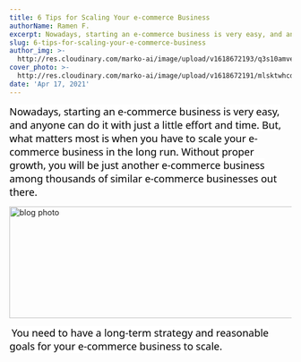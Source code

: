 ```yaml
---
title: 6 Tips for Scaling Your e-commerce Business
authorName: Ramen F.
excerpt: Nowadays, starting an e-commerce business is very easy, and anyone...
slug: 6-tips-for-scaling-your-e-commerce-business
author_img: >-
  http://res.cloudinary.com/marko-ai/image/upload/v1618672193/q3s10amvewfa8umhapdo.png
cover_photo: >-
  http://res.cloudinary.com/marko-ai/image/upload/v1618672191/mlsktwhcdioaxpmwowci.png
date: 'Apr 17, 2021'
---
```

<p><span style="color: rgb(0,0,0);background-color: rgb(255,255,255);font-size: 18px;font-family: Segoe UI", "Source Sans Pro", -apple-system, BlinkMacSystemFont, Roboto, Oxygen, Ubuntu, Cantarell, "Fira Sans", "Droid Sans", "Helvetica Neue", sans-serif;">Nowadays, starting an e-commerce business is very easy, and anyone can do it with just a little effort and time. But, what matters most is when you have to scale your e-commerce business in the long run. Without proper growth, you will be just another e-commerce business among thousands of similar e-commerce businesses out there.</span></p>
<p></p>
<img src="https://www.markopolo.ai/assets/blog/articles/6-tips-for-scaling-your-e-commerce-business/Group%2033.png" alt="blog photo" style="height: 200px;width: 800px"/>
<p>&nbsp;<span style="color: rgb(0,0,0);background-color: rgb(255,255,255);font-size: 18px;font-family: Segoe UI", "Source Sans Pro", -apple-system, BlinkMacSystemFont, Roboto, Oxygen, Ubuntu, Cantarell, "Fira Sans", "Droid Sans", "Helvetica Neue", sans-serif;">You need to have a long-term strategy and reasonable goals for your e-commerce business to scale.</span>&nbsp;</p>
